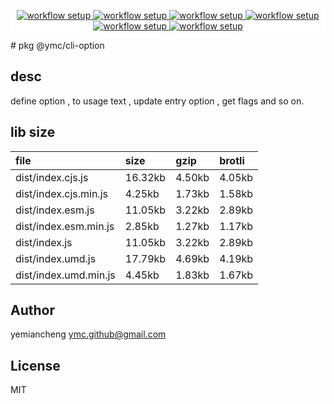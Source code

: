 <p align="center" style="background:white;">
<!-- github workflow stat:s -->
<!-- one line and center  -->
  <a href="https://github.com/YMC-GitHub">
    <img alt="workflow setup" src="https://img.shields.io/static/v1?label=pkg&message=done&color=ff69b4&style=flat-square" />
  </a>
  <a href="https://github.com/YMC-GitHub">
    <img alt="workflow setup" src="https://img.shields.io/static/v1?label=cod&message=done&color=ff69b4&style=flat-square" />
  </a>
    <a href="https://github.com/YMC-GitHub">
    <img alt="workflow setup" src="https://img.shields.io/static/v1?label=dep&message=done&color=ff69b4&style=flat-square" />
  </a>
  <a href="https://github.com/YMC-GitHub">
    <img alt="workflow setup" src="https://img.shields.io/static/v1?label=lin&message=done&color=ff69b4&style=flat-square" />
  </a>
    <a href="https://github.com/YMC-GitHub">
    <img alt="workflow setup" src="https://img.shields.io/static/v1?label=tes&message=fail&color=ff69b4&style=flat-square" />
  </a>
      <a href="https://github.com/YMC-GitHub">
    <img alt="workflow setup" src="https://img.shields.io/static/v1?label=pro&message=done&color=ff69b4&style=flat-square" />
  </a>


  <!-- https://img.shields.io/badge/<LABEL>-<MESSAGE>-<COLOR> -->
  <!-- https://img.shields.io/static/v1?label=<LABEL>&message=<MESSAGE>&color=<COLOR> -->
<!-- github workflow stat:e -->
</p>
# pkg @ymc/cli-option

## desc
define option , to usage text , update entry option , get flags and so on.

## lib size  
file | size | gzip | brotli
:---- | :---- | :---- | :----
dist/index.cjs.js | 16.32kb | 4.50kb | 4.05kb
dist/index.cjs.min.js | 4.25kb | 1.73kb | 1.58kb
dist/index.esm.js | 11.05kb | 3.22kb | 2.89kb
dist/index.esm.min.js | 2.85kb | 1.27kb | 1.17kb
dist/index.js | 11.05kb | 3.22kb | 2.89kb
dist/index.umd.js | 17.79kb | 4.69kb | 4.19kb
dist/index.umd.min.js | 4.45kb | 1.83kb | 1.67kb

## Author
yemiancheng <ymc.github@gmail.com>

## License
MIT
